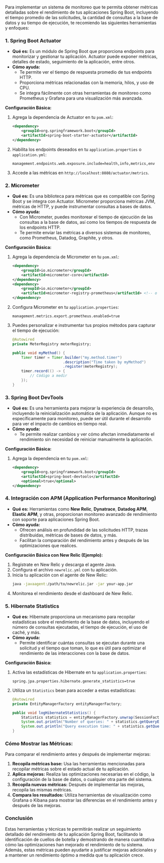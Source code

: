 Para implementar un sistema de monitoreo que te permita obtener métricas detalladas sobre el rendimiento de tus aplicaciones Spring Boot, incluyendo el tiempo promedio de las solicitudes, la cantidad de consultas a la base de datos y su tiempo de ejecución, te recomiendo las siguientes herramientas y enfoques:

### 1. **Spring Boot Actuator**
- **Qué es:** Es un módulo de Spring Boot que proporciona endpoints para monitorizar y gestionar tu aplicación. Actuator puede exponer métricas, detalles de estado, seguimiento de la aplicación, entre otros.
- **Cómo ayuda:**
    - Te permite ver el tiempo de respuesta promedio de tus endpoints HTTP.
    - Proporciona métricas relacionadas con la memoria, hilos, y uso de CPU.
    - Se integra fácilmente con otras herramientas de monitoreo como Prometheus y Grafana para una visualización más avanzada.

**Configuración Básica:**
1. Agrega la dependencia de Actuator en tu `pom.xml`:
   ```xml
   <dependency>
       <groupId>org.springframework.boot</groupId>
       <artifactId>spring-boot-starter-actuator</artifactId>
   </dependency>
   ```
2. Habilita los endpoints deseados en tu `application.properties` o `application.yml`:
   ```properties
   management.endpoints.web.exposure.include=health,info,metrics,env
   ```
3. Accede a las métricas en `http://localhost:8080/actuator/metrics`.

### 2. **Micrometer**
- **Qué es:** Es una biblioteca para métricas que es compatible con Spring Boot y se integra con Actuator. Micrometer proporciona métricas JVM, métricas de HTTP, y puede instrumentar consultas a bases de datos.
- **Cómo ayuda:**
    - Con Micrometer, puedes monitorear el tiempo de ejecución de las consultas a la base de datos, así como los tiempos de respuesta de los endpoints HTTP.
    - Te permite enviar las métricas a diversos sistemas de monitoreo, como Prometheus, Datadog, Graphite, y otros.

**Configuración Básica:**
1. Agrega la dependencia de Micrometer en tu `pom.xml`:
   ```xml
   <dependency>
       <groupId>io.micrometer</groupId>
       <artifactId>micrometer-core</artifactId>
   </dependency>
   <dependency>
       <groupId>io.micrometer</groupId>
       <artifactId>micrometer-registry-prometheus</artifactId> <!-- o cualquier otro registro que prefieras -->
   </dependency>
   ```
2. Configura Micrometer en tu `application.properties`:
   ```properties
   management.metrics.export.prometheus.enabled=true
   ```
3. Puedes personalizar e instrumentar tus propios métodos para capturar el tiempo de ejecución:
   ```java
   @Autowired
   private MeterRegistry meterRegistry;

   public void myMethod() {
       Timer timer = Timer.builder("my.method.timer")
                          .description("Time taken by myMethod")
                          .register(meterRegistry);
       timer.record(() -> {
           // Código a medir
       });
   }
   ```

### 3. **Spring Boot DevTools**
- **Qué es:** Es una herramienta para mejorar la experiencia de desarrollo, incluyendo la reinicialización automática de la aplicación. Aunque no es específicamente para monitoreo, puede ser útil durante el desarrollo para ver el impacto de cambios en tiempo real.
- **Cómo ayuda:**
    - Te permite realizar cambios y ver cómo afectan inmediatamente el rendimiento sin necesidad de reiniciar manualmente la aplicación.

**Configuración Básica:**
1. Agrega la dependencia en tu `pom.xml`:
   ```xml
   <dependency>
       <groupId>org.springframework.boot</groupId>
       <artifactId>spring-boot-devtools</artifactId>
       <optional>true</optional>
   </dependency>
   ```

### 4. **Integración con APM (Application Performance Monitoring)**
- **Qué es:** Herramientas como **New Relic**, **Dynatrace**, **Datadog APM**, **Elastic APM**, y otras, proporcionan monitoreo avanzado de rendimiento con soporte para aplicaciones Spring Boot.
- **Cómo ayuda:**
    - Ofrecen análisis en profundidad de las solicitudes HTTP, trazas distribuidas, métricas de bases de datos, y más.
    - Facilitan la comparación del rendimiento antes y después de las optimizaciones que realices.

**Configuración Básica con New Relic (Ejemplo):**
1. Regístrate en New Relic y descarga el agente Java.
2. Configura el archivo `newrelic.yml` con tu aplicación.
3. Inicia tu aplicación con el agente de New Relic:
   ```bash
   java -javaagent:/path/to/newrelic.jar -jar your-app.jar
   ```
4. Monitorea el rendimiento desde el dashboard de New Relic.

### 5. **Hibernate Statistics**
- **Qué es:** Hibernate proporciona un mecanismo para recopilar estadísticas sobre el rendimiento de la base de datos, incluyendo el número de consultas ejecutadas, el tiempo de ejecución, el uso de caché, y más.
- **Cómo ayuda:**
    - Permite identificar cuántas consultas se ejecutan durante una solicitud y el tiempo que toman, lo que es útil para optimizar el rendimiento de las interacciones con la base de datos.

**Configuración Básica:**
1. Activa las estadísticas de Hibernate en tu `application.properties`:
   ```properties
   spring.jpa.properties.hibernate.generate_statistics=true
   ```
2. Utiliza un `Statistics` bean para acceder a estas estadísticas:
   ```java
   @Autowired
   private EntityManagerFactory entityManagerFactory;

   public void logHibernateStatistics() {
       Statistics statistics = entityManagerFactory.unwrap(SessionFactory.class).getStatistics();
       System.out.println("Number of queries: " + statistics.getQueryExecutionCount());
       System.out.println("Query execution time: " + statistics.getQueryExecutionMaxTime());
   }
   ```

### **Cómo Mostrar las Métricas:**
Para comparar el rendimiento antes y después de implementar mejoras:

1. **Recopila métricas base:** Usa las herramientas mencionadas para recopilar métricas sobre el estado actual de tu aplicación.
2. **Aplica mejoras:** Realiza las optimizaciones necesarias en el código, la configuración de la base de datos, o cualquier otra parte del sistema.
3. **Recopila nuevas métricas:** Después de implementar las mejoras, recopila las mismas métricas.
4. **Compara los resultados:** Utiliza herramientas de visualización como Grafana o Kibana para mostrar las diferencias en el rendimiento antes y después de las mejoras.

### **Conclusión**
Estas herramientas y técnicas te permitirán realizar un seguimiento detallado del rendimiento de tu aplicación Spring Boot, facilitando la identificación de cuellos de botella y demostrando de manera cuantitativa cómo las optimizaciones han mejorado el rendimiento de tu sistema. Además, estas métricas pueden ayudarte a justificar mejoras adicionales y a mantener un rendimiento óptimo a medida que tu aplicación crece.